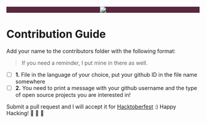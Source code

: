 
<p align="center" style="background-color: #57283e;"><img src="https://hacktoberfest.digitalocean.com/assets/logo-hacktoberfest-658b5aa2bd34e782d29c40bf6afbdff00f20fe1328efa6da17743878ba8db66f.png"></p>

# **Contribution Guide**
Add your name to the contributors folder with the following format:
> If you need a reminder, I put mine in there as well.


- [ ] **1.** File in the language of your choice, put your github ID in the file name somewhere
- [ ] **2.** You need to print a message with your github username and the type of open source projects you are interested in!

Submit a pull request and I will accept it for [Hacktoberfest](https://hacktoberfest.digitalocean.com/) :) Happy Hacking! :ghost: :jack_o_lantern: :candy:
